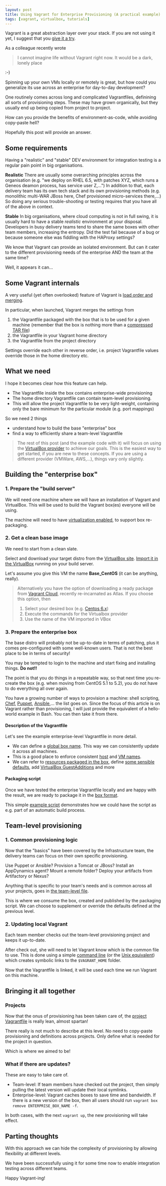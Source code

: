 ```yaml
---
layout: post
title: Using Vagrant for Enterprise Provisioning (A practical example)
tags: [vagrant, virtualbox, tutorials]
---
```


Vagrant is a great abstraction layer over your stack.
If you are not using it yet, I suggest that you [give it a try][1].

As a colleague recently wrote 

> I cannot imagine life without Vagrant right now.
> It would be a dark, lonely place

:-)

Spinning up your own VMs locally or remotely is great, but how could you generalize its use across an enterprise for day-to-day development?

One routinely comes across long and complicated Vagrantfiles, definining all sorts of provisioning steps.
These may have grown organically, but they usually end up being copied from project to project.

How can you provide the benefits of environment-as-code, while avoiding copy-paste hell?  

Hopefully this post will provide an answer.

## Some requirements

Having a "realistic" and "stable" DEV environment for integration testing is a regular pain point in big organisations.

**Realistic**
There are usually some overarching principles across the organisation (e.g. "we deploy on RHEL 6.5, with patches XYZ, which runs a Geneos deamon process, has service user Z,...")
In addition to that, each delivery team has its own tech stack and its own provisioning methods (e.g. monolithic multi-WAR JBoss here, Chef provisioned micro-services there,...) 
So doing any serious trouble-shooting or testing requires that you have all of the above in context.

**Stable**
In big organisations, where cloud computing is not in full swing, it is usually hard to have a stable *realistic* environment at your disposal. 
Developers in busy delivery teams tend to share the same boxes with other team members, increasing the entropy.
Did the test fail because of a bug or because someone else was fiddling with the HAProxy settings?   

We know that Vagrant can provide an isolated environment. 
But can it cater to the different provisioning needs of the enterprise AND the team at the same time? 
 
Well, it appears it can...

## Some Vagrant internals

A very useful (yet often overlooked) feature of Vagrant is [load order and merging][2].

In particular, when launched, Vagrant merges the settings from 

1. the Vagrantfile packaged with the box that is to be used for a given machine (remember that the box is nothing more than a [compressed TAR file][3])
2. the Vagrantfile in your Vagrant home directory 
3. the Vagrantfile from the project directory 

Settings override each other in reverse order, i.e. project Vagrantfile values override those in the home directory etc. 

## What we need

I hope it becomes clear how this feature can help.

* The Vagrantfile inside the box contains enterprise-wide provisioning 
* The home directory Vagrantfile can contain team-level provisioning. 
* This will allow the project Vagrantfile to be very light-weight, containing only the bare minimum for the particular module 
(e.g. port mappings)

So we need 2 things 

* understand how to build the base "enterprise" box
* find a way to efficiently share a team-level Vagrantfile

> The rest of this post (and the example code with it) will focus on using the [VirtualBox provider][4] to achieve our goals.
> This is the easiest way to get started, if you are new to these concepts.
> If you are using a different provider (VMWare, AWS,...), things vary only slightly.

## Building the "enterprise box"

### 1. Prepare the "build server"

We will need one machine where we will have an installation of Vagrant and VirtualBox.
This will be used to build the Vagrant box(es) everyone will be using.

The machine will need to have [virtualization enabled][9], to support box re-packaging.

### 2. Get a clean base image

We need to start from a clean slate.

Select and download your target distro from the [VirtualBox site][5].
[Import it in the VirtualBox][10] running on your build server.

Let's assume you give this VM the name **Base_CentOS** (it can be anything, really).

> Alternatively you have the option of downloading a ready package from [Vagrant Cloud][11], recently re-incarnated as Atlas.
> If you choose this option, then 
> 1. Select your desired box (e.g. [Centos 6.x][12])  
> 2. Execute the commands for the Virtualbox provider 
> 3. Use the name of the VM imported in VBox
  
### 3. Prepare the enterprise box
  
The base distro will probably not be up-to-date in terms of patching, plus it comes pre-configured with some well-known users.
That is not the best place to be in terms of security!

You may be tempted to login to the machine and start fixing and installing things.
**Do not!!** 

The point is that you do things in a repeatable way, so that next time you re-create the box (e.g. when moving from CentOS 5.1 to 5.2), 
you do not have to do everything all over again.
  
You have a growing number of ways to provision a machine: shell scripting, [Chef][7], [Puppet][8], [Ansible][8],... the list goes on.
Since the focus of this article is on Vagrant rather than provisioning, I will just provide the equivalent of a hello-world example in Bash.
You can then take it from there. 

#### Description of the Vagrantfile

Let's see the example enterprise-level Vagrantfile in more detail.

* We can define a [global box name][13].
  This way we can consistently update it across all machines. 
* This is a good place to enforce consistent [host][14] and [VM names][15].
* We can refer to [resources packaged in the box][16], define [some sensible defaults][17], add [VirtualBox GuestAdditions][18] and more

#### Packaging script 

Once we have tested the enterprise Vagrantfile locally and are happy with the result, we are ready to package it in the [box format][3].

This simple [example script][19] demonstrates how we could have the script as e.g. part of an automatic build process.  

## Team-level provisioning

### 1. Common provisioning logic

Now that the "basics" have been covered by the Infrastructure team, the delivery teams can focus on their own specific provisioning. 

Use Puppet or Ansible?
Provision a Tomcat or JBoss?
Install an AppDynamics agent?
Mount a remote folder?
Deploy your artifacts from Artifactory or Nexus? 

Anything that is specific to your team's needs and is common across all your projects, goes in [the team-level file][20].

This is where we consume the box, created and published by the packaging script. 
We can choose to supplement or override the defaults defined at the previous level. 

### 2. Updating local Vagrant 

Each team member checks out the team-level provisioning project and keeps it up-to-date.
 
After check out, she will need to let Vagrant know which is the common file to use.
This is done using a simple [command line][21] (or the [Unix equivalent][22]) which creates symbolic links to the `$VAGRANT_HOME` folder.

Now that the Vagrantfile is linked, it will be used each time we run Vagrant on this machine. 

## Bringing it all together 

### Projects

Now that the onus of provisioning has been taken care of, the [project Vagrantfile][23] is really lean, almost spartan!

There really is not much to describe at this level.
No need to copy-paste provisioning and definitions across projects. 
Only define what is needed for the project in question. 

Which is where we aimed to be! 

### What if there are updates?

These are easy to take care of.

* Team-level: If team members have checked out the project, then simply pulling the latest version will update their local symlinks.
* Enterprise-level: Vagrant caches boxes to save time and bandwidth. 
  If there is a new version of the box, then all users should run `vagrant box remove ENTERPRISE_BOX_NAME -f`. 

In both cases, with the next `vagrant up`, the new provisioning will take effect.  

## Parting thoughts

With this approach we can hide the complexity of provisioning by allowing flexibility at different levels.

We have been successfully using it for some time now to enable integration testing across different teams.  

Happy Vagrant-ing!


   [1]: https://www.vagrantup.com/
   [2]: http://docs.vagrantup.com/v2/vagrantfile/index.html
   [3]: http://docs.vagrantup.com/v2/boxes/format.html
   [4]: http://docs.vagrantup.com/v2/virtualbox 
   [5]: http://virtualboxes.org/images/
   [6]: https://www.chef.io/chef/
   [7]: https://puppetlabs.com/
   [8]: http://www.ansible.com/home
   [9]: https://www.google.co.uk/search?q=check+virtualization+enabled
   [10]: http://docs.oracle.com/cd/E26217_01/E26796/html/qs-import-vm.html
   [11]: https://atlas.hashicorp.com/boxes/search?utm_source=vagrantcloud.com&vagrantcloud=1
   [12]: https://atlas.hashicorp.com/puphpet/boxes/centos65-x64
   [13]: https://github.com/sgerogia/enterprise-vagrant-example/blob/master/enteprise-level/Vagrantfile#L10
   [14]: https://github.com/sgerogia/enterprise-vagrant-example/blob/master/enteprise-level/Vagrantfile#L17
   [15]: https://github.com/sgerogia/enterprise-vagrant-example/blob/master/enteprise-level/Vagrantfile#L27
   [16]: https://github.com/sgerogia/enterprise-vagrant-example/blob/master/enteprise-level/Vagrantfile#L34
   [17]: https://github.com/sgerogia/enterprise-vagrant-example/blob/master/enteprise-level/Vagrantfile#L42
   [18]: https://github.com/sgerogia/enterprise-vagrant-example/blob/master/enteprise-level/Vagrantfile#L49
   [19]: https://github.com/sgerogia/enterprise-vagrant-example/blob/master/enteprise-level/build_enterprise_box.sh
   [20]: https://github.com/sgerogia/enterprise-vagrant-example/blob/master/team-level/Vagrantfile
   [21]: https://github.com/sgerogia/enterprise-vagrant-example/blob/master/team-level/link_files.bat
   [22]: https://github.com/sgerogia/enterprise-vagrant-example/blob/master/team-level/link_files.sh
   [23]: https://github.com/sgerogia/enterprise-vagrant-example/blob/master/project-level/Vagrantfile
   
    
   
